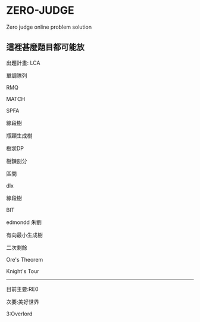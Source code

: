 # ZERO-JUDGE
Zero judge online problem solution

這裡甚麼題目都可能放
---------------------------
出題計畫: 
LCA

單調隊列 

RMQ

MATCH

SPFA

線段樹

瓶頸生成樹

樹狀DP

樹鍊剖分

區間

dlx

線段樹

BIT

edmondd 朱劉 

有向最小生成樹

二次剩餘

Ore's Theorem

Knight's Tour

-------------------------
目前主要:RE0

次要:美好世界

3:Overlord
